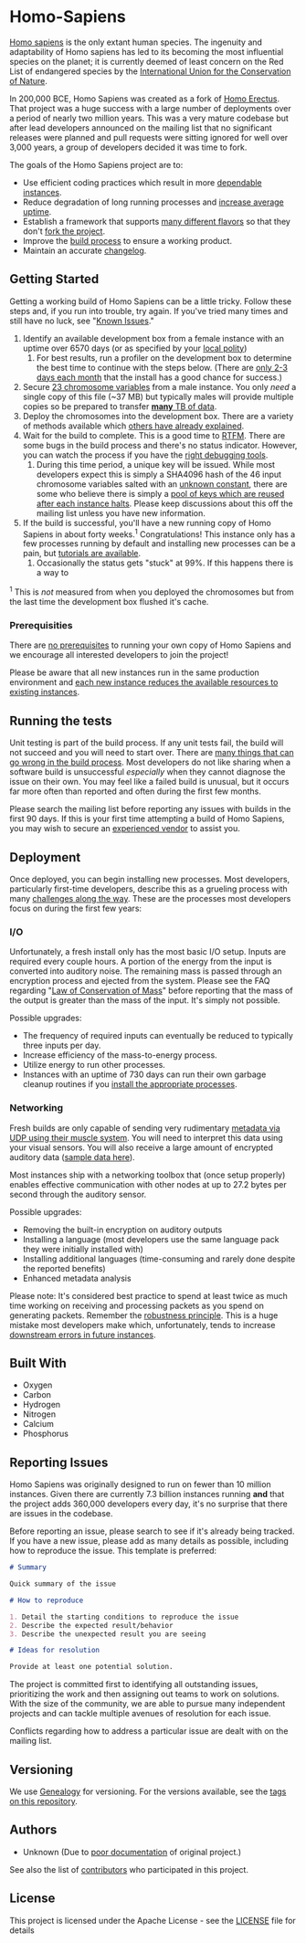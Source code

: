 # Homo-Sapiens

[Homo sapiens](https://en.wikipedia.org/wiki/Homo_sapiens) is the only extant human species. The ingenuity and adaptability of Homo sapiens has led to its becoming the most influential species on the planet; it is currently deemed of least concern on the Red List of endangered species by the [International Union for the Conservation of Nature](https://en.wikipedia.org/wiki/International_Union_for_Conservation_of_Nature).

In 200,000 BCE, Homo Sapiens was created as a fork of [Homo Erectus](https://en.wikipedia.org/wiki/Homo_erectus). That project was a huge success with a large number of deployments over a period of nearly two million years. This was a very mature codebase but after lead developers announced on the mailing list that no significant releases were planned and pull requests were sitting ignored for well over 3,000 years, a group of developers decided it was time to fork.

The goals of the Homo Sapiens project are to:

* Use efficient coding practices which result in more [dependable instances](https://en.wikipedia.org/wiki/Mental_health).
* Reduce degradation of long running processes and [increase average uptime](https://en.wikipedia.org/wiki/Anti-aging_movement).
* Establish a framework that supports [many different flavors](https://en.wikipedia.org/wiki/Diversity) so that they don't [fork the project](https://en.wikipedia.org/wiki/Human_extinction).
* Improve the [build process](https://en.wikipedia.org/wiki/Pregnancy) to ensure a working product.
* Maintain an accurate [changelog](https://en.wikipedia.org/wiki/History).

## Getting Started

Getting a working build of Homo Sapiens can be a little tricky. Follow these steps and, if you run into trouble, try again. If you've tried many times and still have no luck, see "[Known Issues](https://en.wikipedia.org/wiki/Complications_of_pregnancy)." 

1. Identify an available development box from a female instance with an uptime over 6570 days (or as specified by your [local polity](https://en.wikipedia.org/wiki/Age_of_consent))
    1. For best results, run a profiler on the development box to determine the best time to continue with the steps below. (There are [only 2-3 days each month](https://en.wikipedia.org/wiki/Ovulation) that the install has a good chance for success.)  
2. Secure [23 chromosome variables](https://en.wikipedia.org/wiki/Sperm) from a male instance. You only *need* a single copy of this file (~37 MB) but typically males will provide multiple copies so be prepared to transfer [**many** TB of data](https://www.youtube.com/watch?v=Zcc7h0GAAas).
3. Deploy the chromosomes into the development box. There are a variety of methods available which [others have already explained](https://www.reddit.com/r/AskReddit/comments/1b4zc1/sex_ed_teachers_of_reddit_what_is_the/).
4. Wait for the build to complete. This is a good time to [RTFM](https://smile.amazon.com/What-Expect-When-Youre-Expecting/dp/0761148574). There are some bugs in the build process and there's no status indicator. However, you can watch the process if you have the [right debugging tools](https://www.google.com/search?tbm=isch&as_q=ultrasound+pregnancy).
    1. During this time period, a unique key will be issued. While most developers expect this is simply a SHA4096 hash of the 46 input chromosome variables salted with an [unknown constant](https://en.wikipedia.org/wiki/Dimensionless_physical_constant), there are some who believe there is simply a [pool of keys which are reused after each instance halts](https://en.wikipedia.org/wiki/Reincarnation). Please keep discussions about this off the mailing list unless you have new information.
5. If the build is successful, you'll have a new running copy of Homo Sapiens in about forty weeks.<sup>1</sup> Congratulations! This instance only has a few processes running by default and installing new processes can be a pain, but [tutorials are available](https://smile.amazon.com/Baby-Book-Revised-Everything-Parenting/dp/0316198269).
    1. Occasionally the status gets "stuck" at 99%. If this happens there is a way to 

<sup>1</sup> This is *not* measured from when you deployed the chromosomes but from the last time the development box flushed it's cache.

### Prerequisities

There are [no prerequisites](http://www.un.org/en/development/desa/population/theme/rights/) to running your own copy of Homo Sapiens and we encourage all interested developers to join the project! 

Please be aware that all new instances run in the same production environment and [each new instance reduces the available resources to existing instances](https://en.wikipedia.org/wiki/Carrying_capacity#Humans).

## Running the tests

Unit testing is part of the build process. If any unit tests fail, the build will not succeed and you will need to start over. There are [many things that can go wrong in the build process](https://www.verywell.com/making-sense-of-miscarriage-statistics-2371721). Most developers do not like sharing when a software build is unsuccessful *especially* when they cannot diagnose the issue on their own. You may feel like a failed build is unusual, but it occurs far more often than reported and often during the first few months.

Please search the mailing list before reporting any issues with builds in the first 90 days. If this is your first time attempting a build of Homo Sapiens, you may wish to secure an [experienced vendor](https://en.wikipedia.org/wiki/Obstetrics_and_gynaecology) to assist you. 

## Deployment

Once deployed, you can begin installing new processes. Most developers, particularly first-time developers, describe this as a grueling process with many [challenges along the way](https://smile.amazon.com/Go-F-Sleep-Adam-Mansbach/dp/145584165X). These are the processes most developers focus on during the first few years:

### I/O

Unfortunately, a fresh install only has the most basic I/O setup. Inputs are required every couple hours. A portion of the energy from the input is converted into auditory noise. The remaining mass is passed through an encryption process and ejected from the system. Please see the FAQ regarding "[Law of Conservation of Mass](https://en.wikipedia.org/wiki/Conservation_of_mass)" before reporting that the mass of the output is greater than the mass of the input. It's simply not possible.

Possible upgrades:

* The frequency of required inputs can eventually be reduced to typically three inputs per day.
* Increase efficiency of the mass-to-energy process.
* Utilize energy to run other processes.
* Instances with an uptime of 730 days can run their own garbage cleanup routines if you [install the appropriate processes](https://www.youtube.com/watch?v=kibLz0qK1LU).

### Networking

Fresh builds are only capable of sending very rudimentary [metadata via UDP using their muscle system](https://en.wikipedia.org/wiki/Nonverbal_communication). You will need to interpret this data using your visual sensors. You will also receive a large amount of encrypted auditory data ([sample data here](https://www.youtube.com/watch?v=OCJq4re2d-0)).

Most instances ship with a networking toolbox that (once setup properly) enables effective communication with other nodes at up to 27.2 bytes per second through the auditory sensor.

Possible upgrades:

* Removing the built-in encryption on auditory outputs
* Installing a language (most developers use the same language pack they were initially installed with)
* Installing additional languages (time-consuming and rarely done despite the reported benefits)
* Enhanced metadata analysis

Please note: It's considered best practice to spend at least twice as much time working on receiving and processing packets as you spend on generating packets. Remember the [robustness principle](https://en.wikipedia.org/wiki/Robustness_principle). This is a huge mistake most developers make which, unfortunately, tends to increase [downstream errors in future instances](http://www.imdb.com/title/tt0387808/).

## Built With

* Oxygen
* Carbon
* Hydrogen
* Nitrogen
* Calcium
* Phosphorus

## Reporting Issues

Homo Sapiens was originally designed to run on fewer than 10 million instances. Given there are currently 7.3 billion instances running **and** that the project adds 360,000 developers every day, it's no surprise that there are issues in the codebase.

Before reporting an issue, please search to see if it's already being tracked. If you have a new issue, please add as many details as possible, including how to reproduce the issue. This template is preferred:

```markdown
# Summary

Quick summary of the issue

# How to reproduce

1. Detail the starting conditions to reproduce the issue
2. Describe the expected result/behavior
3. Describe the unexpected result you are seeing

# Ideas for resolution

Provide at least one potential solution.
```

The project is committed first to identifying all outstanding issues, prioritizing the work and then assigning out teams to work on solutions. With the size of the community, we are able to pursue many independent projects and can tackle multiple avenues of resolution for each issue.

Conflicts regarding how to address a particular issue are dealt with on the mailing list.

## Versioning

We use [Genealogy](https://en.wikipedia.org/wiki/Genealogy) for versioning. For the versions available, see the [tags on this repository](https://github.com/the-universe/Homo-Sapiens/tags). 

## Authors

* Unknown (Due to [poor documentation](https://github.com/the-universe/Homo-Erectus) of original project.)

See also the list of [contributors](https://github.com/the-universe/Homo-Sapiens/contributors) who participated in this project.

## License

This project is licensed under the Apache License - see the [LICENSE](LICENSE) file for details
